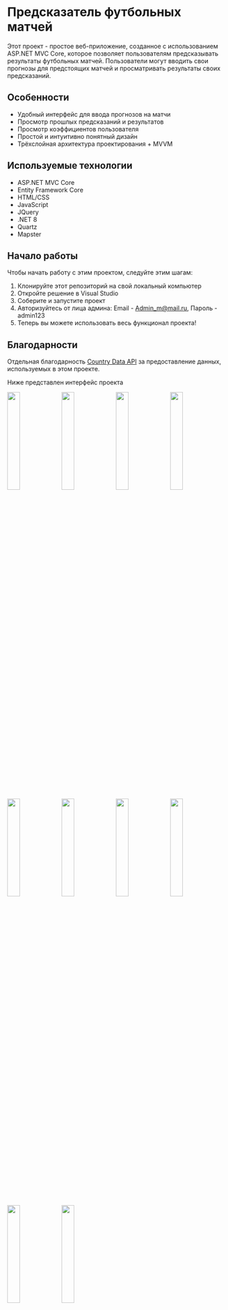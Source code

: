 # Предсказатель футбольных матчей

Этот проект - простое веб-приложение, созданное с использованием ASP.NET MVC Core, которое позволяет пользователям предсказывать результаты футбольных матчей. Пользователи могут вводить свои прогнозы для предстоящих матчей и просматривать результаты своих предсказаний.

## Особенности
- Удобный интерфейс для ввода прогнозов на матчи
- Просмотр прошлых предсказаний и результатов
- Просмотр коэффициентов пользователя
- Простой и интуитивно понятный дизайн
- Трёхслойная архитектура проектирования + MVVM

## Используемые технологии
- ASP.NET MVC Core
- Entity Framework Core
- HTML/CSS
- JavaScript
- JQuery
- .NET 8
- Quartz
- Mapster

## Начало работы
Чтобы начать работу с этим проектом, следуйте этим шагам:
1. Клонируйте этот репозиторий на свой локальный компьютер
2. Откройте решение в Visual Studio
3. Соберите и запустите проект
4. Авторизуйтесь от лица админа: Email - Admin_m@mail.ru, Пароль - admin123
5. Теперь вы можете использовать весь функционал проекта!

## Благодарности
Отдельная благодарность [Country Data API](https://restcountries.com) за предоставление данных, используемых в этом проекте.

Ниже представлен интерфейс проекта

<img src="https://github.com/Maxim-Sedykh/FootballMatchPredictor/assets/125740808/4cc59bf8-9b97-4e85-a035-590642ed3fd4" width=24%>
<img src="https://github.com/Maxim-Sedykh/FootballMatchPredictor/assets/125740808/c0ca0917-d156-4f98-95d1-c51eb7d752f0" width=24%>
<img src="https://github.com/Maxim-Sedykh/FootballMatchPredictor/assets/125740808/b5ab19cd-20b0-4f4b-9acf-f3839358e3ee" width=24%>
<img src="https://github.com/Maxim-Sedykh/FootballMatchPredictor/assets/125740808/5b96d22f-59f7-468e-96ec-6344b972af87" width=24%>
<img src="https://github.com/Maxim-Sedykh/FootballMatchPredictor/assets/125740808/ba89012d-d3b9-4548-9062-d1933e521011" width=24%>
<img src="https://github.com/Maxim-Sedykh/FootballMatchPredictor/assets/125740808/ae5d63d9-a3d8-46fe-ae6b-99e01e5d1785" width=24%>
<img src="https://github.com/Maxim-Sedykh/FootballMatchPredictor/assets/125740808/cb2d5b0d-08b6-49f7-bf34-3285e3ca923e" width=24%>
<img src="https://github.com/Maxim-Sedykh/FootballMatchPredictor/assets/125740808/0e0e4020-8490-494b-a599-c6fe6987d6b7" width=24%>
<img src="https://github.com/Maxim-Sedykh/FootballMatchPredictor/assets/125740808/a4d51d91-f39b-4d0b-b814-d9974868f544" width=24%>
<img src="https://github.com/Maxim-Sedykh/FootballMatchPredictor/assets/125740808/48679280-a4d3-47aa-9bf0-a90b57e2d963" width=24%>





